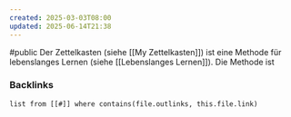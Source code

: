 ```yaml
---
created: 2025-03-03T08:00
updated: 2025-06-14T21:38
---
```

#public
Der Zettelkasten (siehe [[My Zettelkasten]]) ist eine Methode für lebenslanges Lernen (siehe [[Lebenslanges Lernen]]). Die Methode ist 

### Backlinks
```dataview 
list from [[#]] where contains(file.outlinks, this.file.link)
```

